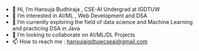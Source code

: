 - 👋 Hi, I’m Hansuja Budhiraja , CSE-AI Undergrad at IGDTUW
- 👀 I’m interested in AI/ML , Web Development and DSA
- 🌱 I’m currently exploring the field of data science and Machine Learning and practicing DSA in Java
- 💞️ I’m looking to collaborate on AI/ML/DL Projects
- 📫 How to reach me : hansujaigdtuwcseai@gmail.com

<!---
HansujaB/HansujaB is a ✨ special ✨ repository because its `README.md` (this file) appears on your GitHub profile.
You can click the Preview link to take a look at your changes.
--->

